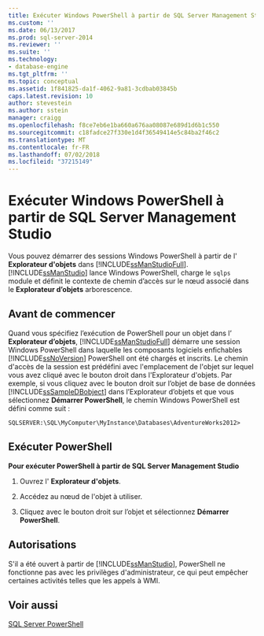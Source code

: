 ```yaml
---
title: Exécuter Windows PowerShell à partir de SQL Server Management Studio | Microsoft Docs
ms.custom: ''
ms.date: 06/13/2017
ms.prod: sql-server-2014
ms.reviewer: ''
ms.suite: ''
ms.technology:
- database-engine
ms.tgt_pltfrm: ''
ms.topic: conceptual
ms.assetid: 1f841825-da1f-4062-9a81-3cdbab03845b
caps.latest.revision: 10
author: stevestein
ms.author: sstein
manager: craigg
ms.openlocfilehash: f8ce7eb6e1ba660a676aa08087e689d1d6b1c550
ms.sourcegitcommit: c18fadce27f330e1d4f36549414e5c84ba2f46c2
ms.translationtype: MT
ms.contentlocale: fr-FR
ms.lasthandoff: 07/02/2018
ms.locfileid: "37215149"
---
```

# <a name="run-windows-powershell-from-sql-server-management-studio"></a>Exécuter Windows PowerShell à partir de SQL Server Management Studio
  Vous pouvez démarrer des sessions Windows PowerShell à partir de l' **Explorateur d'objets** dans [!INCLUDE[ssManStudioFull](../includes/ssmanstudiofull-md.md)]. [!INCLUDE[ssManStudio](../includes/ssmanstudio-md.md)] lance Windows PowerShell, charge le `sqlps` module et définit le contexte de chemin d’accès sur le nœud associé dans le **Explorateur d’objets** arborescence.  
  
## <a name="before-you-begin"></a>Avant de commencer  
 Quand vous spécifiez l’exécution de PowerShell pour un objet dans l’ **Explorateur d’objets**, [!INCLUDE[ssManStudioFull](../includes/ssmanstudiofull-md.md)] démarre une session Windows PowerShell dans laquelle les composants logiciels enfichables [!INCLUDE[ssNoVersion](../includes/ssnoversion-md.md)] PowerShell ont été chargés et inscrits. Le chemin d'accès de la session est prédéfini avec l'emplacement de l'objet sur lequel vous avez cliqué avec le bouton droit dans l'Explorateur d'objets. Par exemple, si vous cliquez avec le bouton droit sur l’objet de base de données [!INCLUDE[ssSampleDBobject](../includes/sssampledbobject-md.md)] dans l’Explorateur d’objets et que vous sélectionnez **Démarrer PowerShell**, le chemin Windows PowerShell est défini comme suit :  
  
```  
SQLSERVER:\SQL\MyComputer\MyInstance\Databases\AdventureWorks2012>  
```  
  
## <a name="run-powershell"></a>Exécuter PowerShell  
 **Pour exécuter PowerShell à partir de SQL Server Management Studio**  
  
1.  Ouvrez l' **Explorateur d'objets**.  
  
2.  Accédez au nœud de l'objet à utiliser.  
  
3.  Cliquez avec le bouton droit sur l’objet et sélectionnez **Démarrer PowerShell**.  
  
## <a name="permissions"></a>Autorisations  
 S'il a été ouvert à partir de [!INCLUDE[ssManStudio](../includes/ssmanstudio-md.md)], PowerShell ne fonctionne pas avec les privilèges d'administrateur, ce qui peut empêcher certaines activités telles que les appels à WMI.  
  
## <a name="see-also"></a>Voir aussi  
 [SQL Server PowerShell](sql-server-powershell.md)  
  
  
